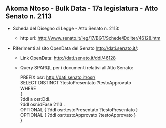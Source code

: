 ## Akoma Ntoso - Bulk Data - 17a legislatura - Atto Senato n. 2113 ##

* Scheda del Disegno di Legge - Atto Senato n. 2113:
	* http url: http://www.senato.it/leg/17/BGT/Schede/Ddliter/46128.htm

* Riferimenti al sito OpenData del Senato http://dati.senato.it/:
	* Link OpenData: http://dati.senato.it/ddl/46128
	* Query SPARQL per i documenti relativi all'Atto Senato:

        PREFIX osr: <http://dati.senato.it/osr/>  
		SELECT DISTINCT ?testoPresentato ?testoApprovato  
		WHERE  
		{  
		    ?ddl a osr:Ddl.  
		    ?ddl osr:idFase 2113 .  
		    OPTIONAL { ?ddl osr:testoPresentato ?testoPresentato }  
		    OPTIONAL { ?ddl osr:testoApprovato ?testoApprovato }  
		}
		